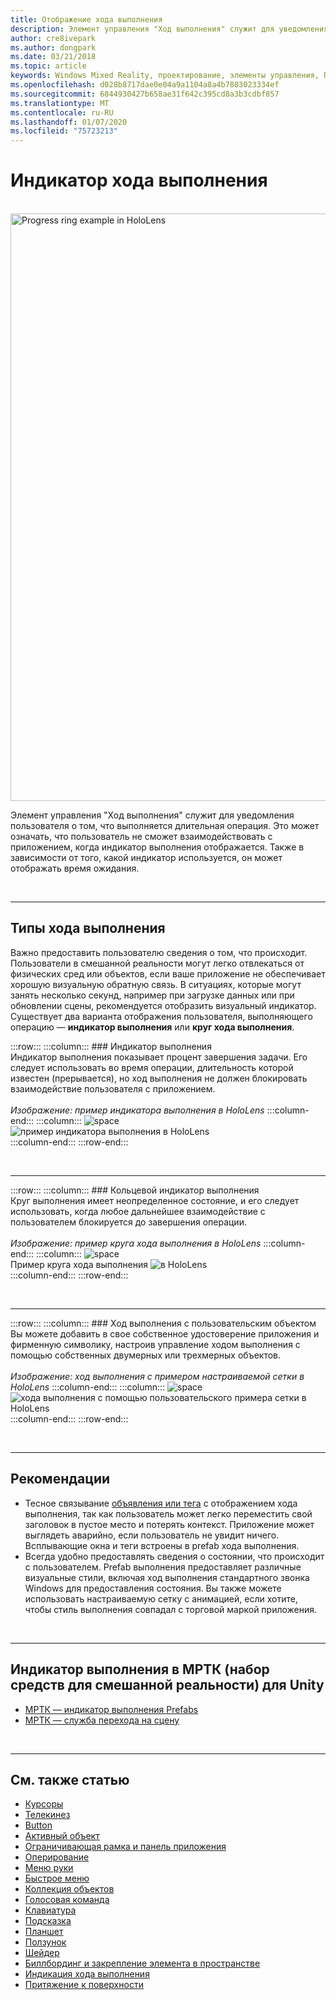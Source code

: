 ```yaml
---
title: Отображение хода выполнения
description: Элемент управления "Ход выполнения" служит для уведомления пользователя о том, что выполняется длительная операция.
author: cre8ivepark
ms.author: dongpark
ms.date: 03/21/2018
ms.topic: article
keywords: Windows Mixed Reality, проектирование, элементы управления, Пользовательский интерфейс, UX
ms.openlocfilehash: d028b8717dae0e04a9a1104a8a4b7803023334ef
ms.sourcegitcommit: 6844930427b658ae31f642c395cd8a3b3cdbf857
ms.translationtype: MT
ms.contentlocale: ru-RU
ms.lasthandoff: 01/07/2020
ms.locfileid: "75723213"
---
```

# <a name="progress-indicator"></a>Индикатор хода выполнения

<br>

<img src="images/UX/MRTK_ProgressIndicator.gif" alt="Progress ring example in HoloLens" width="940px">

Элемент управления "Ход выполнения" служит для уведомления пользователя о том, что выполняется длительная операция. Это может означать, что пользователь не сможет взаимодействовать с приложением, когда индикатор выполнения отображается. Также в зависимости от того, какой индикатор используется, он может отображать время ожидания.

<br>

---

## <a name="types-of-progress"></a>Типы хода выполнения

Важно предоставить пользователю сведения о том, что происходит. Пользователи в смешанной реальности могут легко отвлекаться от физических сред или объектов, если ваше приложение не обеспечивает хорошую визуальную обратную связь. В ситуациях, которые могут занять несколько секунд, например при загрузке данных или при обновлении сцены, рекомендуется отобразить визуальный индикатор. Существует два варианта отображения пользователя, выполняющего операцию — **индикатор выполнения** или **круг хода выполнения**.

:::row:::
    :::column:::
        ### <a name="progress-barbr"></a>Индикатор выполнения<br>
        Индикатор выполнения показывает процент завершения задачи. Его следует использовать во время операции, длительность которой известен (прерывается), но ход выполнения не должен блокировать взаимодействие пользователя с приложением.<br>
        <br>
        *Изображение: пример индикатора выполнения в HoloLens*
    :::column-end:::
        :::column:::
        ![space](images/spacer-20x582.png)<br>
       ![пример индикатора выполнения в HoloLens](images/640px-progressbar.jpg)<br>
    :::column-end:::
:::row-end:::

<br>

---

:::row:::
    :::column:::
        ### <a name="progress-ringbr"></a>Кольцевой индикатор выполнения<br>
        Круг выполнения имеет неопределенное состояние, и его следует использовать, когда любое дальнейшее взаимодействие с пользователем блокируется до завершения операции.<br>
        <br>
        *Изображение: пример круга хода выполнения в HoloLens*
    :::column-end:::
        :::column:::
        ![space](images/spacer-20x582.png)<br>
       Пример круга хода выполнения ![в HoloLens](images/640px-progressring.jpg)<br>
    :::column-end:::
:::row-end:::

<br>

---

:::row:::
    :::column:::
        ### <a name="progress-with-a-custom-objectbr"></a>Ход выполнения с пользовательским объектом<br>
        Вы можете добавить в свое собственное удостоверение приложения и фирменную символику, настроив управление ходом выполнения с помощью собственных двумерных или трехмерных объектов.<br>
        <br>
        *Изображение: ход выполнения с примером настраиваемой сетки в HoloLens*
    :::column-end:::
        :::column:::
        ![space](images/spacer-20x582.png)<br>
       ![хода выполнения с помощью пользовательского примера сетки в HoloLens](images/640px-progresscustom.jpg)<br>
    :::column-end:::
:::row-end:::

<br>

---

## <a name="best-practices"></a>Рекомендации
* Тесное связывание [объявления или тега](billboarding-and-tag-along.md) с отображением хода выполнения, так как пользователь может легко переместить свой заголовок в пустое место и потерять контекст. Приложение может выглядеть аварийно, если пользователь не увидит ничего. Всплывающие окна и теги встроены в prefab хода выполнения.
* Всегда удобно предоставлять сведения о состоянии, что происходит с пользователем. Prefab выполнения предоставляет различные визуальные стили, включая ход выполнения стандартного звонка Windows для предоставления состояния. Вы также можете использовать настраиваемую сетку с анимацией, если хотите, чтобы стиль выполнения совпадал с торговой маркой приложения.

<br>

---

## <a name="progress-indicator-in-mrtk-mixed-reality-toolkit-for-unity"></a>Индикатор выполнения в МРТК (набор средств для смешанной реальности) для Unity

* [МРТК — индикатор выполнения Prefabs](https://github.com/microsoft/MixedRealityToolkit-Unity/tree/mrtk_release/Assets/MixedRealityToolkit.SDK/Features/UX/Prefabs/ProgressIndicators)
* [МРТК — служба перехода на сцену](https://microsoft.github.io/MixedRealityToolkit-Unity/Documentation/Extensions/SceneTransitionService/SceneTransitionServiceOverview.html)


<br>

---

## <a name="see-also"></a>См. также статью

* [Курсоры](cursors.md)
* [Телекинез](point-and-commit.md)
* [Button](button.md)
* [Активный объект](interactable-object.md)
* [Ограничивающая рамка и панель приложения](app-bar-and-bounding-box.md)
* [Оперирование](direct-manipulation.md)
* [Меню руки](hand-menu.md)
* [Быстрое меню](near-menu.md)
* [Коллекция объектов](object-collection.md)
* [Голосовая команда](voice-input.md)
* [Клавиатура](keyboard.md)
* [Подсказка](tooltip.md)
* [Планшет](slate.md)
* [Ползунок](slider.md)
* [Шейдер](shader.md)
* [Биллбординг и закрепление элемента в пространстве](billboarding-and-tag-along.md)
* [Индикация хода выполнения](progress.md)
* [Притяжение к поверхности](surface-magnetism.md)

